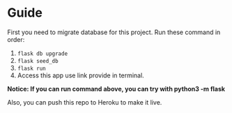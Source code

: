 # Guide
First you need to migrate database for this project.
Run these command in order:
1. `flask db upgrade`
1. `flask seed_db`
1. `flask run`
1. Access this app use link provide in terminal.

**Notice: If you can run command above, you can try with python3 -m flask**

Also, you can push this repo to Heroku to make it live.